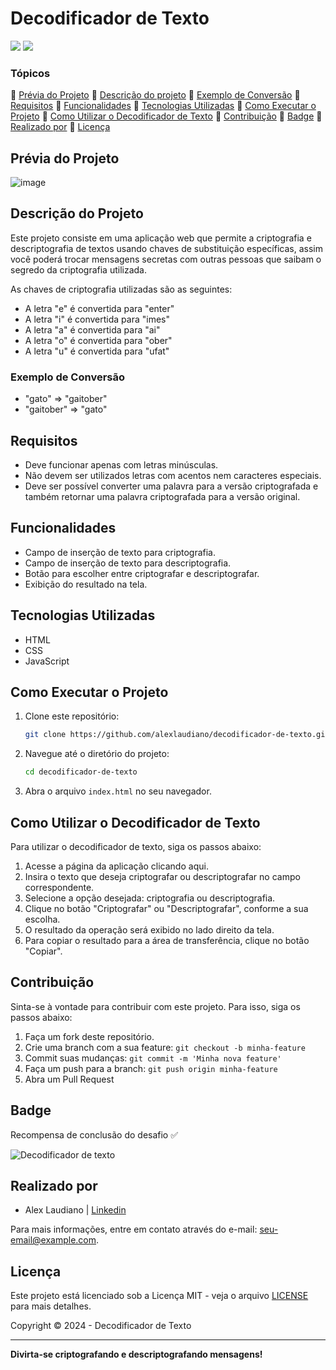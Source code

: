 # Decodificador de Texto

<p align="left">
    <img src="http://img.shields.io/static/v1?label=STATUS&message=CONCLUIDO&color=GREEN&style=for-the-badge"/>
    <img src="http://img.shields.io/static/v1?label=License&message=MIT&color=green&style=for-the-badge"/>
</p>

### Tópicos

:small_blue_diamond: [Prévia do Projeto](#prévia-do-projeto)
:small_blue_diamond: [Descrição do projeto](#descrição-do-projeto)
:small_blue_diamond: [Exemplo de Conversão](#exemplo-de-conversão)
:small_blue_diamond: [Requisitos](#requisitos)
:small_blue_diamond: [Funcionalidades](#funcionalidades)
:small_blue_diamond: [Tecnologias Utilizadas](#tecnologias-utilizadas)
:small_blue_diamond: [Como Executar o Projeto](#como-executar-o-projeto)
:small_blue_diamond: [Como Utilizar o Decodificador de Texto](#como-utilizar-o-decodificador-de-texto)
:small_blue_diamond: [Contribuição](#contribuição)
:small_blue_diamond: [Badge](#badge)
:small_blue_diamond: [Realizado por](#realizado-por)
:small_blue_diamond: [Licença](#licença)

## Prévia do Projeto

![image](https://github.com/user-attachments/assets/6bc88a6c-7991-4502-8919-57195b33202a)

## Descrição do Projeto

Este projeto consiste em uma aplicação web que permite a criptografia e descriptografia de textos usando chaves de substituição específicas, assim você poderá trocar mensagens secretas com outras pessoas que saibam o segredo da criptografia utilizada. 

As chaves de criptografia utilizadas são as seguintes:

- A letra "e" é convertida para "enter"
- A letra "i" é convertida para "imes"
- A letra "a" é convertida para "ai"
- A letra "o" é convertida para "ober"
- A letra "u" é convertida para "ufat"

### Exemplo de Conversão

- "gato" => "gaitober"
- "gaitober" => "gato"

## Requisitos

- Deve funcionar apenas com letras minúsculas.
- Não devem ser utilizados letras com acentos nem caracteres especiais.
- Deve ser possível converter uma palavra para a versão criptografada e também retornar uma palavra criptografada para a versão original.

## Funcionalidades

- Campo de inserção de texto para criptografia.
- Campo de inserção de texto para descriptografia.
- Botão para escolher entre criptografar e descriptografar.
- Exibição do resultado na tela.

## Tecnologias Utilizadas

- HTML
- CSS
- JavaScript

## Como Executar o Projeto

1. Clone este repositório:
    ```bash
    git clone https://github.com/alexlaudiano/decodificador-de-texto.git
    ```
2. Navegue até o diretório do projeto:
    ```bash
    cd decodificador-de-texto
    ```
3. Abra o arquivo `index.html` no seu navegador.

## Como Utilizar o Decodificador de Texto

Para utilizar o decodificador de texto, siga os passos abaixo:

1. Acesse a página da aplicação clicando aqui.
2. Insira o texto que deseja criptografar ou descriptografar no campo correspondente.
3. Selecione a opção desejada: criptografia ou descriptografia.
4. Clique no botão "Criptografar" ou "Descriptografar", conforme a sua escolha.
5. O resultado da operação será exibido no lado direito da tela.
6. Para copiar o resultado para a área de transferência, clique no botão "Copiar".

## Contribuição

Sinta-se à vontade para contribuir com este projeto. Para isso, siga os passos abaixo:

1. Faça um fork deste repositório.
2. Crie uma branch com a sua feature: `git checkout -b minha-feature`
3. Commit suas mudanças: `git commit -m 'Minha nova feature'`
4. Faça um push para a branch: `git push origin minha-feature`
5. Abra um Pull Request

## Badge

Recompensa de conclusão do desafio ✅

![Decodificador de texto](https://github.com/user-attachments/assets/323e754c-6ada-4b9c-a01a-61a198f81b3f)

## Realizado por

* Alex Laudiano | [Linkedin](https://www.linkedin.com/in/laudiano/)

Para mais informações, entre em contato através do e-mail: [seu-email@example.com](mailto:laudiano@gmail.com).

## Licença

Este projeto está licenciado sob a Licença MIT - veja o arquivo [LICENSE](LICENSE) para mais detalhes.

Copyright :copyright: 2024 - Decodificador de Texto

---

**Divirta-se criptografando e descriptografando mensagens!**
